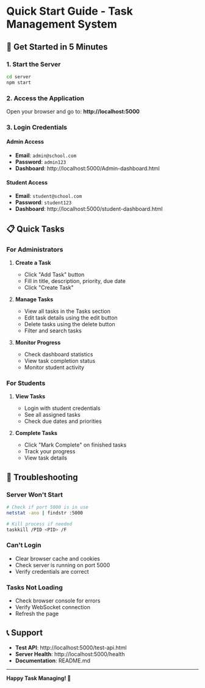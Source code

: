 # Quick Start Guide - Task Management System

## 🚀 Get Started in 5 Minutes

### 1. Start the Server
```bash
cd server
npm start
```

### 2. Access the Application
Open your browser and go to: **http://localhost:5000**

### 3. Login Credentials

#### Admin Access
- **Email**: `admin@school.com`
- **Password**: `admin123`
- **Dashboard**: http://localhost:5000/Admin-dashboard.html

#### Student Access
- **Email**: `student@school.com`
- **Password**: `student123`
- **Dashboard**: http://localhost:5000/student-dashboard.html

## 📋 Quick Tasks

### For Administrators

1. **Create a Task**
   - Click "Add Task" button
   - Fill in title, description, priority, due date
   - Click "Create Task"

2. **Manage Tasks**
   - View all tasks in the Tasks section
   - Edit task details using the edit button
   - Delete tasks using the delete button
   - Filter and search tasks

3. **Monitor Progress**
   - Check dashboard statistics
   - View task completion status
   - Monitor student activity

### For Students

1. **View Tasks**
   - Login with student credentials
   - See all assigned tasks
   - Check due dates and priorities

2. **Complete Tasks**
   - Click "Mark Complete" on finished tasks
   - Track your progress
   - View task details

## 🔧 Troubleshooting

### Server Won't Start
```bash
# Check if port 5000 is in use
netstat -ano | findstr :5000

# Kill process if needed
taskkill /PID <PID> /F
```

### Can't Login
- Clear browser cache and cookies
- Check server is running on port 5000
- Verify credentials are correct

### Tasks Not Loading
- Check browser console for errors
- Verify WebSocket connection
- Refresh the page

## 📞 Support

- **Test API**: http://localhost:5000/test-api.html
- **Server Health**: http://localhost:5000/health
- **Documentation**: README.md

---

**Happy Task Managing! 🎉** 